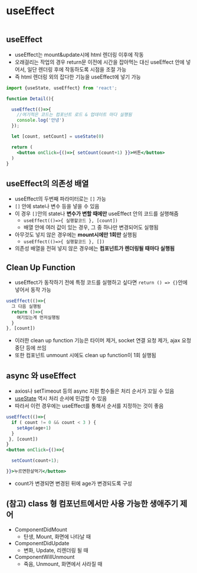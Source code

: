 # useEffect

```table-of-contents
```

##  useEffect

- useEffect는 mount&update시에 html 렌더링 이후에 작동
- 오래걸리는 작업의 경우 return문 이전에 시간을 잡아먹는 대신 useEffect 안에 넣어서, 일단 렌더링 후에 작동하도록 시점을 조절 가능
- 즉 html 렌더링 외의 잡다한 기능을 useEffect에 넣기 가능
```jsx
import {useState, useEffect} from 'react';

function Detail(){

  useEffect(()=>{
    //여기적은 코드는 컴포넌트 로드 & 업데이트 마다 실행됨
    console.log('안녕')
  });

  let [count, setCount] = useState(0)

  return (
    <button onClick={()=>{ setCount(count+1) }}>버튼</button>
  )
}
```

## useEffect의 의존성 배열
- useEffect의 두번째 파라미터로는 `[]` 가능
- `[]` 안에 state나 변수 등을 넣을 수 있음
- 이 경우 `[]`안의 state나 **변수가 변할 때에만** useEffect 안의 코드를 실행해줌
	- `useEffect(()=>{ 실행할코드 }, [count])`
	- 배열 안에 여러 값이 있는 경우, 그 중 하나만 변경되어도 실행됨
- 아무것도 넣지 않은 경우에는 **mount시에만 1회만** 실행됨
	- `useEffect(()=>{ 실행할코드 }, [])`
- 의존성 배열을 전혀 넣지 않은 경우에는 **컴포넌트가 렌더링될 때마다 실행됨**



## Clean Up Function

- useEffect가 동작하기 전에 특정 코드를 실행하고 싶다면 `return () => {}`안에 넣어서 동작 가능

```jsx
useEffect(()=>{
  그 다음 실행됨
  return ()=>{
    여기있는게 먼저실행됨
  }
}, [count])
```

- 이러한 clean up function 기능은 타이머 제거, socket 연결 요청 제가, ajax 요청 중단 등에 쓰임
- 또한 컴포넌트 unmount 시에도 clean up function이 1회 실행됨


## async 와 useEffect

- axios나 setTimeout 등의 async 지원 함수들은 처리 순서가 꼬일 수 있음
- [useState](useState.md) 역시 처리 순서에 민감할 수 있음
- 따라서 이런 경우에는 useEffect를 통해서 순서를 지정하는 것이 좋음
```jsx
useEffect(()=>{
  if ( count != 0 && count < 3 ) { 
    setAge(age+1)
  }
 }, [count])
}
<button onClick={()=>{

  setCount(count+1);

}}>누르면한살먹기</button>
```
- count가 변경되면 변경된 뒤에 age가 변경되도록 구성

## (참고) class 형 컴포넌트에서만 사용 가능한 생애주기 제어

- ComponentDidMount
	- 탄생, Mount, 화면에 나타날 때
- ComponentDidUpdate
	- 변화, Update, 리렌더링 될 때
- ComponentWillUnmount
	- 죽음, Unmount, 화면에서 사라질 때